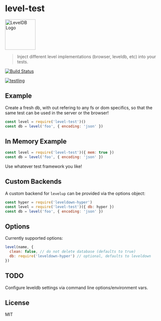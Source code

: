 # level-test

<img alt="LevelDB Logo" height="100" src="http://leveldb.org/img/logo.svg">

> Inject different level implementations (browser, leveldb, etc) into your tests.

[![Build Status](https://travis-ci.org/Level/level-test.svg?branch=master)](https://travis-ci.org/Level/level-test)

[![testling](https://ci.testling.com/dominictarr/level-test.png)
](https://ci.testling.com/dominictarr/level-test)

## Example

Create a fresh db, with out refering to any fs or dom specifics,
so that the same test can be used in the server or the browser!

``` js
const level = require('level-test')()
const db = level('foo', { encoding: 'json' })
```

## In Memory Example

``` js
const level = require('level-test')({ mem: true })
const db = level('foo', { encoding: 'json' })
```

Use whatever test framework you like!

## Custom Backends

A custom backend for `levelup` can be provided via the options object:

```js
const hyper = require('leveldown-hyper')
const level = require('level-test')({ db: hyper })
const db = level('foo', { encoding: 'json' })
```

## Options

Currently supported options:

``` js
level(name, {
  clean: false, // do not delete database (defaults to true)
  db: require('leveldown-hyper') // optional, defaults to leveldown
})
```

## TODO

Configure leveldb settings via command line options/environment vars.

## License

MIT
